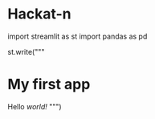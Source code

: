 # Hackat-n
import streamlit as st
import pandas as pd
 
st.write("""
# My first app
Hello *world!*
""")
